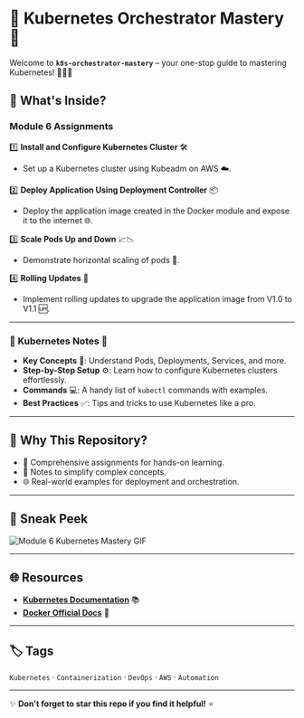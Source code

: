 # 🌟 Kubernetes Orchestrator Mastery 🌟

Welcome to **`k8s-orchestrator-mastery`** – your one-stop guide to mastering Kubernetes! 🐳🚀✨

## 📌 What's Inside?

### Module 6 Assignments

1️⃣ **Install and Configure Kubernetes Cluster** 🛠️
   - Set up a Kubernetes cluster using Kubeadm on AWS ☁️.

2️⃣ **Deploy Application Using Deployment Controller** 📦
   - Deploy the application image created in the Docker module and expose it to the internet 🌐.

3️⃣ **Scale Pods Up and Down** 📈📉
   - Demonstrate horizontal scaling of pods 🐙.

4️⃣ **Rolling Updates** 🔄
   - Implement rolling updates to upgrade the application image from V1.0 to V1.1 🆙.

---

### 📖 Kubernetes Notes 📝

- **Key Concepts** 🌱: Understand Pods, Deployments, Services, and more.
- **Step-by-Step Setup** ⚙️: Learn how to configure Kubernetes clusters effortlessly.
- **Commands** 💻: A handy list of `kubectl` commands with examples.
- **Best Practices** ✅: Tips and tricks to use Kubernetes like a pro.

---

## 🚀 Why This Repository?

- 📂 Comprehensive assignments for hands-on learning.
- 📖 Notes to simplify complex concepts.
- 🌐 Real-world examples for deployment and orchestration.

---

## 📸 Sneak Peek

![Module 6 Kubernetes Mastery GIF](Module%206%20Container%20Orchestration%20Tool%20-%20Kubernetes.gif)

---

## 🌐 Resources

- **[Kubernetes Documentation](https://kubernetes.io/docs/)** 📚
- **[Docker Official Docs](https://docs.docker.com/)** 🐳

---

## 🏷️ Tags

`Kubernetes` · `Containerization` · `DevOps` · `AWS` · `Automation`

---

✨ **Don't forget to star this repo if you find it helpful!** ⭐

